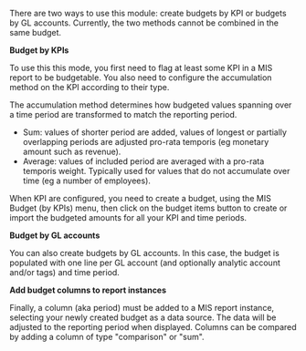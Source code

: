 There are two ways to use this module: create budgets by KPI or budgets
by GL accounts. Currently, the two methods cannot be combined in the
same budget.

**Budget by KPIs**

To use this this mode, you first need to flag at least some KPI in a MIS
report to be budgetable. You also need to configure the accumulation
method on the KPI according to their type.

The accumulation method determines how budgeted values spanning over a
time period are transformed to match the reporting period.

- Sum: values of shorter period are added, values of longest or
  partially overlapping periods are adjusted pro-rata temporis (eg
  monetary amount such as revenue).
- Average: values of included period are averaged with a pro-rata
  temporis weight. Typically used for values that do not accumulate over
  time (eg a number of employees).

When KPI are configured, you need to create a budget, using the MIS
Budget (by KPIs) menu, then click on the budget items button to create
or import the budgeted amounts for all your KPI and time periods.

**Budget by GL accounts**

You can also create budgets by GL accounts. In this case, the budget is
populated with one line per GL account (and optionally analytic account
and/or tags) and time period.

**Add budget columns to report instances**

Finally, a column (aka period) must be added to a MIS report instance,
selecting your newly created budget as a data source. The data will be
adjusted to the reporting period when displayed. Columns can be compared
by adding a column of type "comparison" or "sum".
